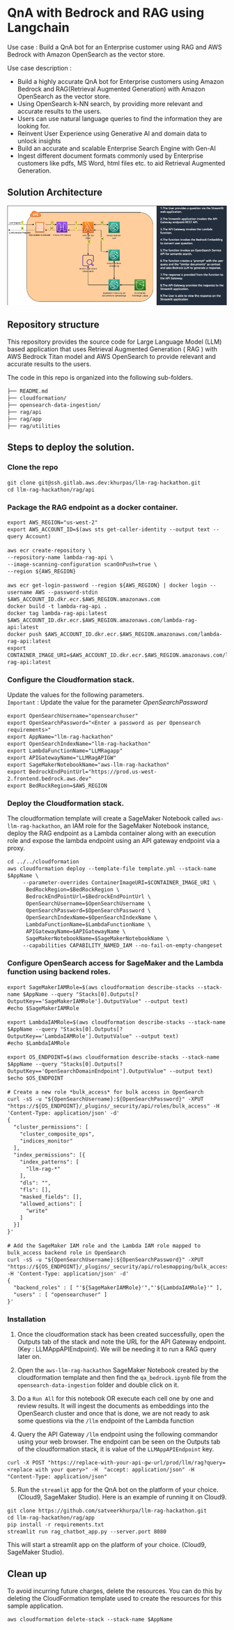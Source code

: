 # QnA with Bedrock and RAG using Langchain

Use case : Build a QnA bot for an Enterprise customer using RAG and AWS Bedrock with Amazon OpenSearch as the vector store.

Use case description :
* Build a highly accurate QnA bot for Enterprise customers using Amazon Bedrock and RAG(Retrieval Augmented Generation) with Amazon OpenSearch as the vector store.
* Using OpenSearch k-NN search, by providing more relevant and accurate results to the users.
* Users can use natural language queries to find the information they are looking for.
* Reinvent User Experience using Generative AI and domain data to unlock insights
* Build an accurate and scalable Enterprise Search Engine with Gen-AI
* Ingest different document formats commonly used by Enterprise customers like pdfs, MS Word, html files etc. to aid Retrieval Augmented Generation.

## Solution Architecture
![Solution Architecture](./images/Solution_architecture.png)


## Repository structure

This repository provides the source code for Large Language Model (LLM) based application that uses Retrieval Augmented Generation ( RAG ) with AWS Bedrock Titan model and AWS OpenSearch to provide relevant and accurate results to the users.

The code in this repo is organized into the following sub-folders.

```.
├── README.md
├── cloudformation/
├── opensearch-data-ingestion/
├── rag/api
├── rag/app
├── rag/utilities
```

## Steps to deploy the solution.

### Clone the repo

```
git clone git@ssh.gitlab.aws.dev:khurpas/llm-rag-hackathon.git
cd llm-rag-hackathon/rag/api
```

### Package the RAG endpoint as a docker container.

```
export AWS_REGION="us-west-2"
export AWS_ACCOUNT_ID=$(aws sts get-caller-identity --output text --query Account)

aws ecr create-repository \
--repository-name lambda-rag-api \
--image-scanning-configuration scanOnPush=true \
--region ${AWS_REGION}

aws ecr get-login-password --region ${AWS_REGION} | docker login --username AWS --password-stdin $AWS_ACCOUNT_ID.dkr.ecr.$AWS_REGION.amazonaws.com
docker build -t lambda-rag-api .
docker tag lambda-rag-api:latest $AWS_ACCOUNT_ID.dkr.ecr.$AWS_REGION.amazonaws.com/lambda-rag-api:latest
docker push $AWS_ACCOUNT_ID.dkr.ecr.$AWS_REGION.amazonaws.com/lambda-rag-api:latest
export CONTAINER_IMAGE_URI=$AWS_ACCOUNT_ID.dkr.ecr.$AWS_REGION.amazonaws.com/lambda-rag-api:latest
```

### Configure the Cloudformation stack.

Update the values for the following parameters.<br/>
`Important` : Update the value for the parameter *OpenSearchPassword*
```
export OpenSearchUsername="opensearchuser"
export OpenSearchPassword="<Enter a password as per Opensearch requirements>"
export AppName="llm-rag-hackathon"
export OpenSearchIndexName="llm-rag-hackathon"
export LambdaFunctionName="LLMRagapp"
export APIGatewayName="LLMRagAPIGW"
export SageMakerNotebookName="aws-llm-rag-hackathon"
export BedrockEndPointUrl="https://prod.us-west-2.frontend.bedrock.aws.dev"
export BedRockRegion=$AWS_REGION
```

### Deploy the Cloudformation stack.
The cloudformation template will create a SageMaker Notebook called `aws-llm-rag-hackathon`, an IAM role for the SageMaker Notebook instance, deploy the RAG endpoint as a Lambda container along with an execution role and expose the lambda endpoint using an API gateway endpoint via a proxy.

```
cd ../../cloudformation
aws cloudformation deploy --template-file template.yml --stack-name $AppName \
     --parameter-overrides ContainerImageURI=$CONTAINER_IMAGE_URI \
      BedRockRegion=$BedRockRegion \
      BedrockEndPointUrl=$BedrockEndPointUrl \
      OpenSearchUsername=$OpenSearchUsername \
      OpenSearchPassword=$OpenSearchPassword \
      OpenSearchIndexName=$OpenSearchIndexName \
      LambdaFunctionName=$LambdaFunctionName \
      APIGatewayName=$APIGatewayName \
      SageMakerNotebookName=$SageMakerNotebookName \
     --capabilities CAPABILITY_NAMED_IAM --no-fail-on-empty-changeset
```

### Configure OpenSearch access for SageMaker and the Lambda function using backend roles.
```
export SageMakerIAMRole=$(aws cloudformation describe-stacks --stack-name $AppName --query "Stacks[0].Outputs[?OutputKey=='SageMakerIAMRole'].OutputValue" --output text)
#echo $SageMakerIAMRole

export LambdaIAMRole=$(aws cloudformation describe-stacks --stack-name $AppName --query "Stacks[0].Outputs[?OutputKey=='LambdaIAMRole'].OutputValue" --output text)
#echo $LambdaIAMRole

export OS_ENDPOINT=$(aws cloudformation describe-stacks --stack-name $AppName --query "Stacks[0].Outputs[?OutputKey=='OpenSearchDomainEndpoint'].OutputValue" --output text)
$echo $OS_ENDPOINT

# Create a new role *bulk_access* for bulk access in OpenSearch
curl -sS -u "${OpenSearchUsername}:${OpenSearchPassword}" -XPUT "https://${OS_ENDPOINT}/_plugins/_security/api/roles/bulk_access" -H 'Content-Type: application/json' -d'
{
  "cluster_permissions": [
    "cluster_composite_ops",
    "indices_monitor"
  ],
  "index_permissions": [{
    "index_patterns": [
      "llm-rag-*"
    ],
    "dls": "",
    "fls": [],
    "masked_fields": [],
    "allowed_actions": [
      "write"
    ]
  }]
}'

# Add the SageMaker IAM role and the Lambda IAM role mapped to bulk_access backend role in OpenSearch
curl -sS -u "${OpenSearchUsername}:${OpenSearchPassword}" -XPUT "https://${OS_ENDPOINT}/_plugins/_security/api/rolesmapping/bulk_access" -H 'Content-Type: application/json' -d'
{
  "backend_roles" : [ "'${SageMakerIAMRole}'","'${LambdaIAMRole}'" ],
  "users" : [ "opensearchuser" ]
}'
```

### Installation
1. Once the cloudformation stack has been created successfully, open the Outputs tab of the stack and note the URL for the API Gateway endpoint. (Key : LLMAppAPIEndpoint). We will be needing it to run a RAG query later on.

2. Open the `aws-llm-rag-hackathon` SageMaker Notebook created by the cloudformation template and then find the `qa_bedrock.ipynb` file from the `opensearch-data-ingestion` folder and double click on it.

3. Do a `Run All` for this notebook OR execute each cell one by one and review results. It will ingest the documents as embeddings into the OpenSearch cluster and once that is done, we are not ready to ask some questions via the `/llm` endpoint of the Lambda function

4. Query the API Gateway `/llm` endpoint using the following commandor using your web browser. The endpoint can be seen on the Outputs tab of the cloudformation stack, it is value of the `LLMAppAPIEndpoint` key.

```
curl -X POST "https://replace-with-your-api-gw-url/prod/llm/rag?query=<replace with your query>" -H  "accept: application/json" -H  "Content-Type: application/json" 
```

5. Run the `streamlit` app for the QnA bot on the platform of your choice. (Cloud9, SageMaker Studio). Here is an example of running it on Cloud9.

```
git clone https://github.com/satveerkhurpa/llm-rag-hackathon.git   
cd llm-rag-hackathon/rag/app
pip install -r requirements.txt
streamlit run rag_chatbot_app.py --server.port 8080
```

This will start a streamlit app on the platform of your choice. (Cloud9, SageMaker Studio).


## Clean up
To avoid incurring future charges, delete the resources. You can do this by deleting the CloudFormation template used to create the resources for this sample application.

```
aws cloudformation delete-stack --stack-name $AppName
```








